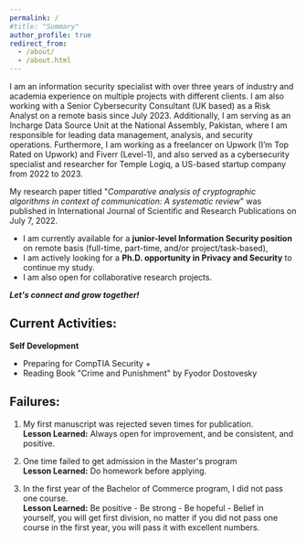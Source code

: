 ```yaml
---
permalink: /
#title: "Summary"
author_profile: true
redirect_from: 
  - /about/
  - /about.html
---
```


I am an information security specialist with over three years of industry and academia experience on multiple projects with different clients. I am also working with a Senior Cybersecurity Consultant (UK based) as a Risk Analyst on a remote basis since July 2023. Additionally, I am serving as an Incharge Data Source Unit at the National Assembly, Pakistan, where I am responsible for leading data management, analysis, and security operations. Furthermore, I am working as a freelancer on Upwork (I’m Top Rated on Upwork) and Fiverr (Level-1), and also served as a cybersecurity specialist and researcher for Temple Logiq, a US-based startup company from 2022 to 2023.

My research paper titled "*Comparative analysis of cryptographic algorithms in context of communication: A systematic review*" was published in International Journal of Scientific and Research Publications on July 7, 2022.

- I am currently available for a **junior-level Information Security position** on remote basis (full-time, part-time, and/or project/task-based), 
- I am actively looking for a **Ph.D. opportunity in Privacy and Security** to continue my study.
- I am also open for collaborative research projects.


***Let's connect and grow together!***

Current Activities:
---
**Self Development**
- Preparing for CompTIA Security + 
- Reading Book "Crime and Punishment" by Fyodor Dostovesky


Failures:
---
1. My first manuscript was rejected seven times for publication. \
   **Lesson Learned:** Always open for improvement, and be consistent, and positive.

2. One time failed to get admission in the Master's program \
   **Lesson Learned:** Do homework before applying.

3. In the first year of the Bachelor of Commerce program, I did not pass one course. \
   **Lesson Learned:** Be positive - Be strong - Be hopeful - Belief in yourself, you will get first division, no matter if you did not pass one course in the first year, you will pass it with excellent numbers.